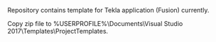 Repository contains template for Tekla application (Fusion) currently.

Copy zip file to %USERPROFILE%\Documents\Visual Studio 2017\Templates\ProjectTemplates.
